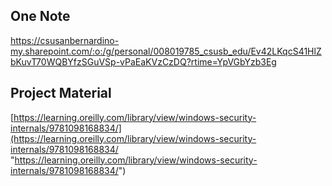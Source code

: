 ##  One Note
https://csusanbernardino-my.sharepoint.com/:o:/g/personal/008019785_csusb_edu/Ev42LKqcS41HlZbKuvT70WQBYfzSGuVSp-vPaEaKVzCzDQ?rtime=YpVGbYzb3Eg

## Project Material
[https://learning.oreilly.com/library/view/windows-security-internals/9781098168834/](https://learning.oreilly.com/library/view/windows-security-internals/9781098168834/ "https://learning.oreilly.com/library/view/windows-security-internals/9781098168834/")
